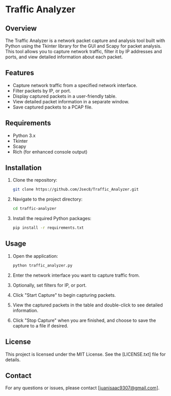 # Traffic Analyzer

## Overview

The Traffic Analyzer is a network packet capture and analysis tool built with Python using the Tkinter library for the GUI and Scapy for packet analysis. This tool allows you to capture network traffic, filter it by IP addresses and ports, and view detailed information about each packet.

## Features

- Capture network traffic from a specified network interface.
- Filter packets by IP, or port.
- Display captured packets in a user-friendly table.
- View detailed packet information in a separate window.
- Save captured packets to a PCAP file.

## Requirements

- Python 3.x
- Tkinter
- Scapy
- Rich (for enhanced console output)

## Installation

1. Clone the repository:

    ```bash
    git clone https://github.com/Jsec8/Traffic_Analyzer.git
    ```

2. Navigate to the project directory:

    ```bash
    cd traffic-analyzer
    ```

3. Install the required Python packages:

    ```bash
    pip install -r requirements.txt
    ```

## Usage

1. Open the application:

    ```bash
    python traffic_analyzer.py
    ```

2. Enter the network interface you want to capture traffic from.
3. Optionally, set filters for IP, or port.
4. Click "Start Capture" to begin capturing packets.
5. View the captured packets in the table and double-click to see detailed information.
6. Click "Stop Capture" when you are finished, and choose to save the capture to a file if desired.

## License

This project is licensed under the MIT License. See the [LICENSE.txt] file for details.

## Contact

For any questions or issues, please contact [juanisaac9307@gmail.com].
